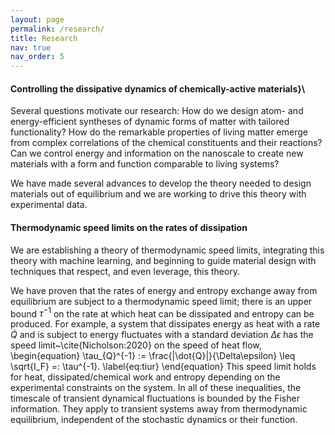 ```yaml
---
layout: page
permalink: /research/
title: Research
nav: true
nav_order: 5
---
```


#### Controlling the dissipative dynamics of chemically-active materials}\\
Several questions motivate our research: How do we design atom- and energy-efficient syntheses of dynamic forms of matter with tailored functionality?
How do the remarkable properties of living matter emerge from complex correlations of the chemical constituents and their reactions?
Can we control energy and information on the nanoscale to create new materials with a form and function comparable to living systems?

We have made several advances to develop the theory needed to design materials out of equilibrium  and we are working to drive this theory with experimental data.

#### Thermodynamic speed limits on the rates of dissipation
We are establishing a theory of thermodynamic speed limits, integrating this theory with machine learning, and beginning to guide material design with techniques that respect, and even leverage, this theory.

We have proven that the rates of energy and entropy exchange away from equilibrium are subject to a thermodynamic speed limit; there is an upper bound $\tau^{-1}$ on the rate at which heat can be dissipated and entropy can be produced. 
For example, a system that dissipates energy as heat with a rate $\dot{Q}$ and is subject to energy fluctuates with a standard deviation $\Delta\epsilon$ has the speed limit~\cite{Nicholson:2020} on the speed of heat flow,
\begin{equation} 
	\tau_{Q}^{-1} := \frac{|\dot{Q}|}{\Delta\epsilon} \leq \sqrt{I_F} =: \tau^{-1}.
	\label{eq:tiur} 
\end{equation}
This speed limit holds for heat, dissipated/chemical work and entropy depending on the experimental constraints on the system. In all of these inequalities, the timescale of transient dynamical fluctuations is bounded by the Fisher information. 
They apply to transient systems away from thermodynamic equilibrium, independent of the stochastic dynamics or their function.



